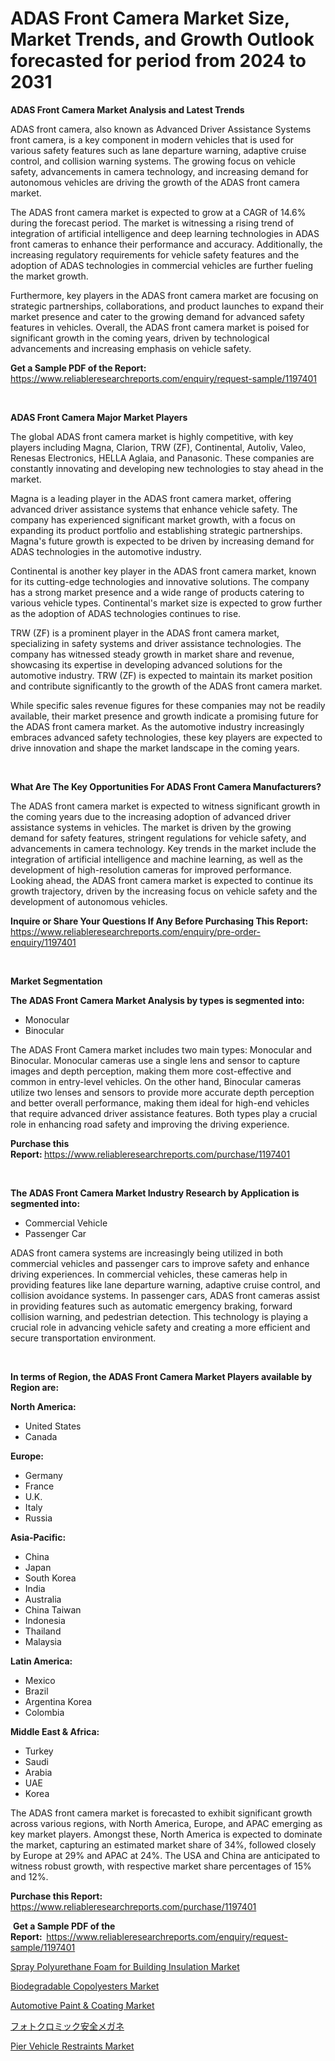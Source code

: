 <p><h1>ADAS Front Camera Market Size, Market Trends, and Growth Outlook forecasted for period from 2024 to 2031</h1></p><p><strong>ADAS Front Camera Market Analysis and Latest Trends</strong></p>
<p><p>ADAS front camera, also known as Advanced Driver Assistance Systems front camera, is a key component in modern vehicles that is used for various safety features such as lane departure warning, adaptive cruise control, and collision warning systems. The growing focus on vehicle safety, advancements in camera technology, and increasing demand for autonomous vehicles are driving the growth of the ADAS front camera market.</p><p>The ADAS front camera market is expected to grow at a CAGR of 14.6% during the forecast period. The market is witnessing a rising trend of integration of artificial intelligence and deep learning technologies in ADAS front cameras to enhance their performance and accuracy. Additionally, the increasing regulatory requirements for vehicle safety features and the adoption of ADAS technologies in commercial vehicles are further fueling the market growth.</p><p>Furthermore, key players in the ADAS front camera market are focusing on strategic partnerships, collaborations, and product launches to expand their market presence and cater to the growing demand for advanced safety features in vehicles. Overall, the ADAS front camera market is poised for significant growth in the coming years, driven by technological advancements and increasing emphasis on vehicle safety.</p></p>
<p><strong>Get a Sample PDF of the Report:&nbsp;</strong> <a href="https://www.reliableresearchreports.com/enquiry/request-sample/1197401">https://www.reliableresearchreports.com/enquiry/request-sample/1197401</a></p>
<p>&nbsp;</p>
<p><strong>ADAS Front Camera Major Market Players</strong></p>
<p><p>The global ADAS front camera market is highly competitive, with key players including Magna, Clarion, TRW (ZF), Continental, Autoliv, Valeo, Renesas Electronics, HELLA Aglaia, and Panasonic. These companies are constantly innovating and developing new technologies to stay ahead in the market.</p><p>Magna is a leading player in the ADAS front camera market, offering advanced driver assistance systems that enhance vehicle safety. The company has experienced significant market growth, with a focus on expanding its product portfolio and establishing strategic partnerships. Magna's future growth is expected to be driven by increasing demand for ADAS technologies in the automotive industry.</p><p>Continental is another key player in the ADAS front camera market, known for its cutting-edge technologies and innovative solutions. The company has a strong market presence and a wide range of products catering to various vehicle types. Continental's market size is expected to grow further as the adoption of ADAS technologies continues to rise.</p><p>TRW (ZF) is a prominent player in the ADAS front camera market, specializing in safety systems and driver assistance technologies. The company has witnessed steady growth in market share and revenue, showcasing its expertise in developing advanced solutions for the automotive industry. TRW (ZF) is expected to maintain its market position and contribute significantly to the growth of the ADAS front camera market.</p><p>While specific sales revenue figures for these companies may not be readily available, their market presence and growth indicate a promising future for the ADAS front camera market. As the automotive industry increasingly embraces advanced safety technologies, these key players are expected to drive innovation and shape the market landscape in the coming years.</p></p>
<p>&nbsp;</p>
<p><strong>What Are The Key Opportunities For ADAS Front Camera Manufacturers?</strong></p>
<p><p>The ADAS front camera market is expected to witness significant growth in the coming years due to the increasing adoption of advanced driver assistance systems in vehicles. The market is driven by the growing demand for safety features, stringent regulations for vehicle safety, and advancements in camera technology. Key trends in the market include the integration of artificial intelligence and machine learning, as well as the development of high-resolution cameras for improved performance. Looking ahead, the ADAS front camera market is expected to continue its growth trajectory, driven by the increasing focus on vehicle safety and the development of autonomous vehicles.</p></p>
<p><strong>Inquire or Share Your Questions If Any Before Purchasing This Report:</strong> <a href="https://www.reliableresearchreports.com/enquiry/pre-order-enquiry/1197401">https://www.reliableresearchreports.com/enquiry/pre-order-enquiry/1197401</a></p>
<p>&nbsp;</p>
<p><strong>Market Segmentation</strong></p>
<p><strong>The ADAS Front Camera Market Analysis by types is segmented into:</strong></p>
<p><ul><li>Monocular</li><li>Binocular</li></ul></p>
<p><p>The ADAS Front Camera market includes two main types: Monocular and Binocular. Monocular cameras use a single lens and sensor to capture images and depth perception, making them more cost-effective and common in entry-level vehicles. On the other hand, Binocular cameras utilize two lenses and sensors to provide more accurate depth perception and better overall performance, making them ideal for high-end vehicles that require advanced driver assistance features. Both types play a crucial role in enhancing road safety and improving the driving experience.</p></p>
<p><strong>Purchase this Report:&nbsp;</strong><a href="https://www.reliableresearchreports.com/purchase/1197401">https://www.reliableresearchreports.com/purchase/1197401</a></p>
<p>&nbsp;</p>
<p><strong>The ADAS Front Camera Market Industry Research by Application is segmented into:</strong></p>
<p><ul><li>Commercial Vehicle</li><li>Passenger Car</li></ul></p>
<p><p>ADAS front camera systems are increasingly being utilized in both commercial vehicles and passenger cars to improve safety and enhance driving experiences. In commercial vehicles, these cameras help in providing features like lane departure warning, adaptive cruise control, and collision avoidance systems. In passenger cars, ADAS front cameras assist in providing features such as automatic emergency braking, forward collision warning, and pedestrian detection. This technology is playing a crucial role in advancing vehicle safety and creating a more efficient and secure transportation environment.</p></p>
<p>&nbsp;</p>
<p><strong>In terms of Region, the ADAS Front Camera Market Players available by Region are:</strong></p>
<p>
    <p> <strong> North America: </strong>
        <ul>
            <li>United States</li>
            <li>Canada</li>
        </ul>
        </p> 
    <p> <strong> Europe: </strong>
        <ul>
            <li>Germany</li>
            <li>France</li>
            <li>U.K.</li>
            <li>Italy</li>
            <li>Russia</li>
        </ul>
        </p> 
    <p> <strong> Asia-Pacific: </strong>
        <ul>
            <li>China</li>
            <li>Japan</li>
            <li>South Korea</li>
            <li>India</li>
            <li>Australia</li>
            <li>China Taiwan</li>
            <li>Indonesia</li>
            <li>Thailand</li>
            <li>Malaysia</li>
        </ul>
        </p> 
    <p> <strong> Latin America: </strong>
        <ul>
            <li>Mexico</li>
            <li>Brazil</li>
            <li>Argentina Korea</li>
            <li>Colombia</li>
        </ul>
        </p> 
    <p> <strong> Middle East & Africa: </strong>
        <ul>
            <li>Turkey</li>
            <li>Saudi</li>
            <li>Arabia</li>
            <li>UAE</li>
            <li>Korea</li>
        </ul>
    </p>
    </p>
<p><p>The ADAS front camera market is forecasted to exhibit significant growth across various regions, with North America, Europe, and APAC emerging as key market players. Amongst these, North America is expected to dominate the market, capturing an estimated market share of 34%, followed closely by Europe at 29% and APAC at 24%. The USA and China are anticipated to witness robust growth, with respective market share percentages of 15% and 12%.</p></p>
<p><strong>Purchase this Report: </strong><a href="https://www.reliableresearchreports.com/purchase/1197401">https://www.reliableresearchreports.com/purchase/1197401</a></p>
<p>&nbsp;<strong>Get a Sample PDF of the Report:&nbsp;&nbsp;</strong><a href="https://www.reliableresearchreports.com/enquiry/request-sample/1197401">https://www.reliableresearchreports.com/enquiry/request-sample/1197401</a></p>
<p><strong></strong></p>
<p><p><a href="https://lydian-appliance-61d.notion.site/Spray-Polyurethane-Foam-for-Building-Insulation-Market-Size-Evaluating-its-Market-Trends-Growth-a-85df08a84bbb458db51836a88b8f445c">Spray Polyurethane Foam for Building Insulation Market</a></p><p><a href="https://view.publitas.com/reportprime-1/biodegradable-copolyesters-market-growth-market-trends-covid-19-impact-and-forecasts-for-period-from-2023-2030/">Biodegradable Copolyesters Market</a></p><p><a href="https://view.publitas.com/reportprime-1/automotive-paint-coating-market-research-report-forecasted-for-period-from-2023-2030-by-market-type-market-application-and-region/">Automotive Paint & Coating Market</a></p><p><a href="https://medium.com/@javiermante/%E5%86%99%E7%9C%9F%E3%82%AF%E3%83%AD%E3%83%9F%E3%83%83%E3%82%AF-%E3%82%BB%E3%83%BC%E3%83%95%E3%83%86%E3%82%A3-%E3%82%B0%E3%83%A9%E3%82%B9%E5%B8%82%E5%A0%B4%E3%81%AE%E3%83%88%E3%83%AC%E3%83%B3%E3%83%89%E3%81%A8%E5%B8%82%E5%A0%B4%E5%88%86%E6%9E%90%E3%81%AF-2024%E5%B9%B4%E3%81%8B%E3%82%892031%E5%B9%B4%E3%81%AE%E6%9C%9F%E9%96%93%E3%81%AB%E4%BA%88%E6%B8%AC%E3%81%95%E3%82%8C%E3%81%A6%E3%81%84%E3%81%BE%E3%81%99-c34c059af03f">フォトクロミック安全メガネ</a></p><p><a href="https://forested-sushi-9b0.notion.site/Decoding-the-Pier-Vehicle-Restraints-Market-A-Deep-Dive-into-the-Latest-Market-Trends-Market-Segme-ecef378aad4649d2b163f8997b2ea4c2">Pier Vehicle Restraints Market</a></p></p>